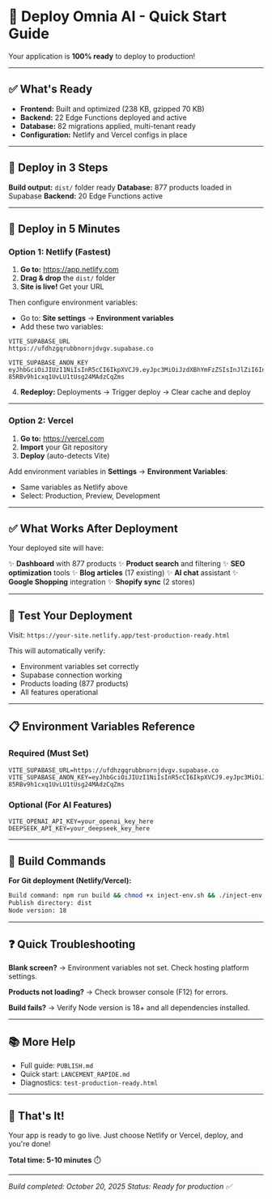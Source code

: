 # 🚀 Deploy Omnia AI - Quick Start Guide

Your application is **100% ready** to deploy to production!

---

## ✅ What's Ready

- **Frontend:** Built and optimized (238 KB, gzipped 70 KB)
- **Backend:** 22 Edge Functions deployed and active
- **Database:** 82 migrations applied, multi-tenant ready
- **Configuration:** Netlify and Vercel configs in place

---

## 🎯 Deploy in 3 Steps
**Build output:** `dist/` folder ready
**Database:** 877 products loaded in Supabase
**Backend:** 20 Edge Functions active

---

## 🚀 Deploy in 5 Minutes

### Option 1: Netlify (Fastest)

1. **Go to:** https://app.netlify.com
2. **Drag & drop** the `dist/` folder
3. **Site is live!** Get your URL

Then configure environment variables:
- Go to: **Site settings** → **Environment variables**
- Add these two variables:

```
VITE_SUPABASE_URL
https://ufdhzgqrubbnornjdvgv.supabase.co

VITE_SUPABASE_ANON_KEY
eyJhbGciOiJIUzI1NiIsInR5cCI6IkpXVCJ9.eyJpc3MiOiJzdXBhYmFzZSIsInJlZiI6InVmZGh6Z3FydWJibm9ybmpkdmd2Iiwicm9sZSI6ImFub24iLCJpYXQiOjE3NjA0MjAwMzksImV4cCI6MjA3NTk5NjAzOX0.Xqfe56k9FU-85RBv9h1cxq1UvLU1tUsg24MAdzCqZms
```

4. **Redeploy:** Deployments → Trigger deploy → Clear cache and deploy

---

### Option 2: Vercel

1. **Go to:** https://vercel.com
2. **Import** your Git repository
3. **Deploy** (auto-detects Vite)

Add environment variables in **Settings** → **Environment Variables**:
- Same variables as Netlify above
- Select: Production, Preview, Development

---

## ✅ What Works After Deployment

Your deployed site will have:

✨ **Dashboard** with 877 products
✨ **Product search** and filtering
✨ **SEO optimization** tools
✨ **Blog articles** (17 existing)
✨ **AI chat** assistant
✨ **Google Shopping** integration
✨ **Shopify sync** (2 stores)

---

## 🧪 Test Your Deployment

Visit: `https://your-site.netlify.app/test-production-ready.html`

This will automatically verify:
- Environment variables set correctly
- Supabase connection working
- Products loading (877 products)
- All features operational

---

## 📋 Environment Variables Reference

### Required (Must Set)
```
VITE_SUPABASE_URL=https://ufdhzgqrubbnornjdvgv.supabase.co
VITE_SUPABASE_ANON_KEY=eyJhbGciOiJIUzI1NiIsInR5cCI6IkpXVCJ9.eyJpc3MiOiJzdXBhYmFzZSIsInJlZiI6InVmZGh6Z3FydWJibm9ybmpkdmd2Iiwicm9sZSI6ImFub24iLCJpYXQiOjE3NjA0MjAwMzksImV4cCI6MjA3NTk5NjAzOX0.Xqfe56k9FU-85RBv9h1cxq1UvLU1tUsg24MAdzCqZms
```

### Optional (For AI Features)
```
VITE_OPENAI_API_KEY=your_openai_key_here
DEEPSEEK_API_KEY=your_deepseek_key_here
```

---

## 🔧 Build Commands

**For Git deployment (Netlify/Vercel):**
```bash
Build command: npm run build && chmod +x inject-env.sh && ./inject-env.sh
Publish directory: dist
Node version: 18
```

---

## ❓ Quick Troubleshooting

**Blank screen?**
→ Environment variables not set. Check hosting platform settings.

**Products not loading?**
→ Check browser console (F12) for errors.

**Build fails?**
→ Verify Node version is 18+ and all dependencies installed.

---

## 📚 More Help

- Full guide: `PUBLISH.md`
- Quick start: `LANCEMENT_RAPIDE.md`
- Diagnostics: `test-production-ready.html`

---

## 🎉 That's It!

Your app is ready to go live. Just choose Netlify or Vercel, deploy, and you're done!

**Total time: 5-10 minutes** ⏱️

---

*Build completed: October 20, 2025*
*Status: Ready for production ✅*
